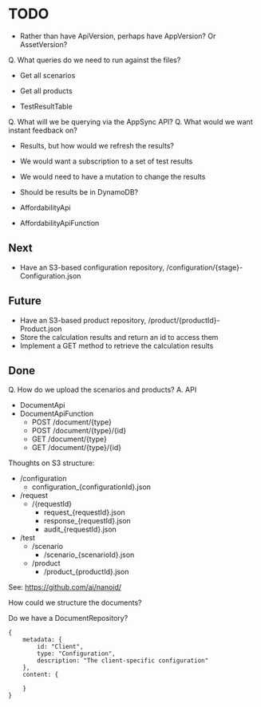 # TODO

* Rather than have ApiVersion, perhaps have AppVersion? Or AssetVersion?

Q. What queries do we need to run against the files?
* Get all scenarios
* Get all products

* TestResultTable

Q. What will we be querying via the AppSync API?
Q. What would we want instant feedback on?
* Results, but how would we refresh the results?
* We would want a subscription to a set of test results
* We would need to have a mutation to change the results
* Should be results be in DynamoDB?

* AffordabilityApi
* AffordabilityApiFunction

## Next

* Have an S3-based configuration repository, /configuration/{stage}-Configuration.json

## Future

* Have an S3-based product repository, /product/{productId}-Product.json
* Store the calculation results and return an id to access them
* Implement a GET method to retrieve the calculation results

## Done

Q. How do we upload the scenarios and products?
A. API

* DocumentApi
* DocumentApiFunction
    * POST /document/{type}
    * POST /document/{type}/{id}
    * GET /document/{type}
    * GET /document/{type}/{id}

Thoughts on S3 structure:

* /configuration
    * configuration_{configurationId}.json
* /request
    * /{requestId}
        * request_{requestId}.json
        * response_{requestId}.json
        * audit_{requestId}.json
* /test
    * /scenario
        * /scenario_{scenarioId}.json
    * /product
        * /product_{productId}.json

See: https://github.com/ai/nanoid/

How could we structure the documents?

Do we have a DocumentRepository?

```
{
    metadata: {
        id: "Client",
        type: "Configuration",
        description: "The client-specific configuration"
    },
    content: {

    }
}
```

